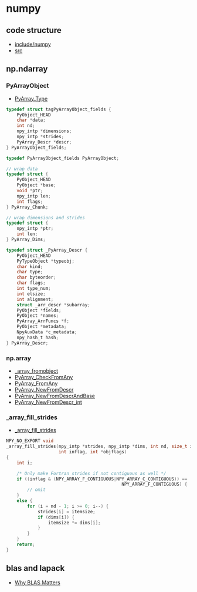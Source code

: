 # numpy

## code structure

- [include/numpy](https://github.com/numpy/numpy/tree/master/numpy/core/include/numpy)
- [src](https://github.com/numpy/numpy/tree/master/numpy/core/src)

## np.ndarray

### PyArrayObject

- [PyArray_Type](https://github.com/numpy/numpy/blob/master/numpy/core/src/multiarray/arrayobject.c#L1780)

```c
typedef struct tagPyArrayObject_fields {
    PyObject_HEAD
    char *data;
    int nd;
    npy_intp *dimensions;
    npy_intp *strides;
    PyArray_Descr *descr;
} PyArrayObject_fields;

typedef PyArrayObject_fields PyArrayObject;
```

```c
// wrap data
typedef struct {
    PyObject_HEAD
    PyObject *base;
    void *ptr;
    npy_intp len;
    int flags;
} PyArray_Chunk;
```

```c
// wrap dimensions and strides
typedef struct {
    npy_intp *ptr;
    int len;
} PyArray_Dims;
```

```c
typedef struct _PyArray_Descr {
    PyObject_HEAD
    PyTypeObject *typeobj;
    char kind;
    char type;
    char byteorder;
    char flags;
    int type_num;
    int elsize;
    int alignment;
    struct _arr_descr *subarray;
    PyObject *fields;
    PyObject *names;
    PyArray_ArrFuncs *f;
    PyObject *metadata;
    NpyAuxData *c_metadata;
    npy_hash_t hash;
} PyArray_Descr;
```

### np.array

- [_array_fromobject](https://github.com/numpy/numpy/blob/master/numpy/core/src/multiarray/multiarraymodule.c#L1575)
- [PyArray_CheckFromAny](https://github.com/numpy/numpy/blob/master/numpy/core/src/multiarray/ctors.c#L1974)
- [PyArray_FromAny](https://github.com/numpy/numpy/blob/master/numpy/core/src/multiarray/ctors.c#L1793)
- [PyArray_NewFromDescr](https://github.com/numpy/numpy/blob/master/numpy/core/src/multiarray/ctors.c#L1162)
- [PyArray_NewFromDescrAndBase](https://github.com/numpy/numpy/blob/master/numpy/core/src/multiarray/ctors.c#L1176)
- [PyArray_NewFromDescr_int](https://github.com/numpy/numpy/blob/master/numpy/core/src/multiarray/ctors.c#L909)

### _array_fill_strides

- [_array_fill_strides](https://github.com/numpy/numpy/blob/master/numpy/core/src/multiarray/ctors.c#L4011)

```c
NPY_NO_EXPORT void
_array_fill_strides(npy_intp *strides, npy_intp *dims, int nd, size_t itemsize,
                    int inflag, int *objflags)
{
    int i;

    /* Only make Fortran strides if not contiguous as well */
    if ((inflag & (NPY_ARRAY_F_CONTIGUOUS|NPY_ARRAY_C_CONTIGUOUS)) ==
                                            NPY_ARRAY_F_CONTIGUOUS) {
        // omit
    }
    else {
        for (i = nd - 1; i >= 0; i--) {
            strides[i] = itemsize;
            if (dims[i]) {
                itemsize *= dims[i];
            }
        }
    }
    return;
}
```

## blas and lapack

- [Why BLAS Matters](http://markus-beuckelmann.de/blog/boosting-numpy-blas.html)